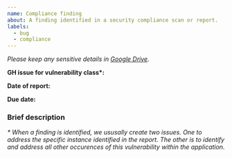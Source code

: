 ```yaml
---
name: Compliance finding
about: A finding identified in a security compliance scan or report.
labels:
  - bug
  - compliance
---
```


_Please keep any sensitive details in [Google Drive](https://docs.google.com/document/d/1Dy0JK1kJR31z_0-VfzKmnojelZ9NwB_hZ97prn6j2eQ/edit#)._

**GH issue for vulnerability class\*:** 

**Date of report:** 

**Due date:** 

### Brief description



_\* When a finding is identified, we ususally create two issues. One to address the specific instance identified in the report. The other is to identify and address all other occurences of this vulnerability within the application._
